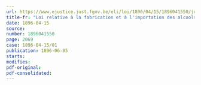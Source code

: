 ```yaml
---
url: https://www.ejustice.just.fgov.be/eli/loi/1896/04/15/1896041550/justel
title-fr: "Loi relative à la fabrication et à l'importation des alcools"
date: 1896-04-15
source:
number: 1896041550
page: 2069
case: 1896-04-15/01
publication: 1896-06-05
starts:
modifies:
pdf-original:
pdf-consolidated:
---
```


